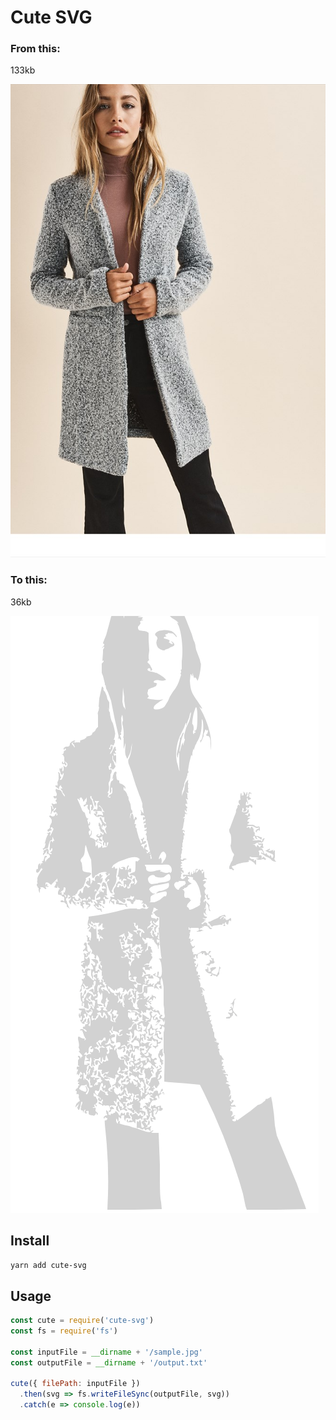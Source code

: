 # Cute SVG

### From this:

133kb

![notcute](./src/sample.jpg 'Sample image not cute')

### To this:

36kb

![cute](./src/output.png 'Sample image cute')

## Install

`yarn add cute-svg`

## Usage

```js
const cute = require('cute-svg')
const fs = require('fs')

const inputFile = __dirname + '/sample.jpg'
const outputFile = __dirname + '/output.txt'

cute({ filePath: inputFile })
  .then(svg => fs.writeFileSync(outputFile, svg))
  .catch(e => console.log(e))
```
